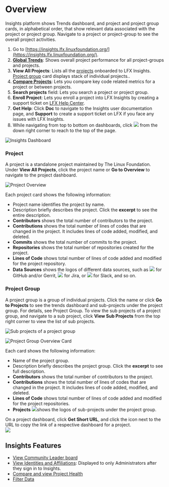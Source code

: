 # Overview

Insights platform shows Trends dashboard, and project and project group cards, in alphabetical order, that show relevant data associated with the project or project group. Navigate to a project or project-group to see the overall project activities.

1. Go to [https://insights.lfx.linuxfoundation.org/](https://insights.lfx.linuxfoundation.org/).
2. [**Global Trends**](trends.md#global-trends): Shows overall project performance for all project-groups and projects.
3. **View All Projects**: Lists all the [projects](overview.md#project) onboarded to LFX Insights. [Project group](overview.md#project-group) card displays stack of individual projects.. 
4. [**Compare Projects**](compare-and-view-project-health.md): Lets you compare key code related metrics for a project or between projects.
5. **Search projects** field: Lets you search a project or project group.
6. **Enroll Project**: Lets you enroll a project into LFX Insights by creating a support ticket on [LFX Help Center](https://jira.linuxfoundation.org/plugins/servlet/theme/portal/4/create/341).
7. **Get Help**: Click **Doc** to navigate to the Insights user documentation page, and **Support** to create a support ticket on LFX if you face any issues with LFX Insights.
8. While navigating from top to bottom on dashboards, click ![](../.gitbook/assets/summary-dashboard-up-arrow.png) from the down right corner to reach to the top of the page.

![Insights Dashboard](../.gitbook/assets/landing-page-dashboard.png)

### Project

A project is a standalone project maintained by The Linux Foundation. Under **View All Projects**, click the project name or **Go to Overview** to navigate to the project dashboard.

![Project Overview](../.gitbook/assets/project-overview.png)

Each project card shows the following information:

* Project name identifies the project by name.
* Description briefly describes the project. Click the **excerpt** to see the entire description.
* **Contributors** shows the total number of contributors to the project.
* **Contributions** shows the total number of lines of codes that are changed in the project. It includes lines of code added, modified, and deleted.
* **Commits** shows the total number of commits to the project.
* **Repositories** shows the total number of repositories created for the project.
* **Lines of Code** shows total number of lines of code added and modified for the project repository.
* **Data Sources** shows the logos of different data sources, such as ![](../.gitbook/assets/18088191%20%284%29%20%283%29.png) for GitHub and/or Gerrit, ![](../.gitbook/assets/18088260%20%283%29%20%283%29%20%283%29%20%283%29%20%281%29.png) for Jira, or ![](../.gitbook/assets/18088264%20%282%29%20%282%29%20%282%29%20%282%29%20%281%29.png) for Slack, and so on.

### Project Group

A project group is a group of individual projects. Click the name or click **Go to Projects** to see the trends dashboard and sub-projects under the project group. For details, see Project Group. To view the sub projects of a project group, and navigate to a sub project, click **View Sub Projects** from the top right corner to view the list of sub projects.

![Sub projects of a project group](../.gitbook/assets/view-sub-projects-of-a-project-group.png)

![Project Group Overview Card](../.gitbook/assets/project-group-overview-card%20%281%29.png)

Each card shows the following information:

* Name of the project group.
* Description briefly describes the project group. Click the **excerpt** to see full description.
* **Contributors** shows the total number of contributors to the project.
* **Contributions** shows the total number of lines of codes that are changed in the project. It includes lines of code added, modified, and deleted.
* **Lines of Code** shows total number of lines of code added and modified for the project repositories.
* **Projects** ![](../.gitbook/assets/18088267.png)shows the logos of sub-projects under the project group.

On a project dashboard, click **Get Short URL**, and click the icon next to the URL to copy the link of a respective dashboard for a project.  
![](../.gitbook/assets/get-short-url%20%281%29.png)

##  **Insights Features**

* [View Community Leader board](community-leader-board/)
* [View Identities and Affiliations](identities-and-affiliations/): Displayed to only Administrators after they sign in to Insights. 
* [Compare and view Project Health](compare-and-view-project-health.md)
* [Filter Data](filter-data/)



